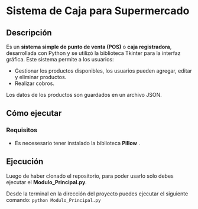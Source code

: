 # Sistema de Caja para Supermercado

## Descripción

Es un __sistema simple de punto de venta (POS)__ o __caja registradora__, desarrollada con Python y se utilizó la biblioteca Tkinter para la interfaz gráfica. Este sistema permite a los usuarios:
- Gestionar los productos disponibles, los usuarios pueden agregar, editar y eliminar productos.
- Realizar cobros.

Los datos de los productos son guardados en un archivo JSON.

## Cómo ejecutar

### Requisitos
- Es necesesario tener instalado la biblioteca __Pillow__ .

## Ejecución
Luego de haber clonado el repositorio, para poder usarlo solo debes ejecutar el __Modulo_Principal.py__.

Desde la terminal en la dirección del proyecto puedes ejecutar el siguiente comando:
```python Modulo_Principal.py```  